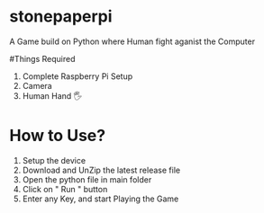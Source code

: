 # stonepaperpi

A Game build on Python where Human fight aganist the Computer


#Things Required

1. Complete Raspberry Pi Setup
2. Camera
3. Human Hand :raised_hand_with_fingers_splayed:

# How to Use?

1. Setup the device
2. Download and UnZip the latest release file
3. Open the python file in main folder
4. Click on " Run " button
5. Enter any Key, and start Playing the Game

